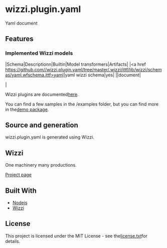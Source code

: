# wizzi.plugin.yaml

Yaml document

## Features
### Implemented Wizzi models
|Schema|Descriptionn|Builtin|Model transformers|Artifacts|
|<a href https://github.com//wizzi.plugin.yaml/tree/master/.wizzi/ittf/lib/wizzi/schemas/yaml.wfschema.ittf>yaml</a>|yaml wizzi schema|yes|
|\|document|

|


Wizzi plugins are documented[here](https://stfnbssl.github.io/wizzi/docs/wizziplugins.html).

You can find a few samples in the /examples folder, but you can find more in the[demo package](https://github.com/wizzifactory/wizzi/tree/master/packages/wizzi-demo/.wizzi/ittf/examples/advanced/plugins).
## Source and generation
wizzi.plugin.yaml is generated using Wizzi.

## Wizzi

One machinery many productions.

[Project page](https://stfnbssl.github.io/wizzi)
## Built With
* [Nodejs](https://nodejs.org)
* [Wizzi](https://github.com/stfnbssl/wizzi)

## License
This project is licensed under the MIT License - see the[license.txt](license.txt)for details.
